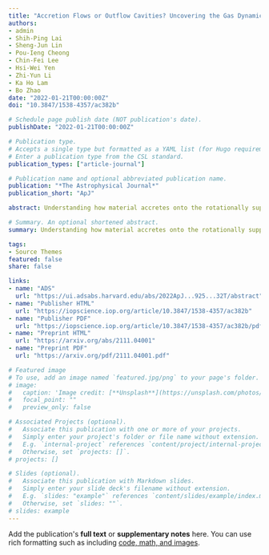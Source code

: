 ```yaml
---
title: "Accretion Flows or Outflow Cavities? Uncovering the Gas Dynamics around Lupus 3-MMS"
authors:
- admin
- Shih-Ping Lai
- Sheng-Jun Lin
- Pou-Ieng Cheong
- Chin-Fei Lee
- Hsi-Wei Yen
- Zhi-Yun Li
- Ka Ho Lam
- Bo Zhao
date: "2022-01-21T00:00:00Z"
doi: "10.3847/1538-4357/ac382b"

# Schedule page publish date (NOT publication's date).
publishDate: "2022-01-21T00:00:00Z"

# Publication type.
# Accepts a single type but formatted as a YAML list (for Hugo requirements).
# Enter a publication type from the CSL standard.
publication_types: ["article-journal"]

# Publication name and optional abbreviated publication name.
publication: "*The Astrophysical Journal*"
publication_short: "ApJ"

abstract: Understanding how material accretes onto the rotationally supported disk from the surrounding envelope of gas and dust in the youngest protostellar systems is important for describing how disks are formed. Magnetohydrodynamic simulations of magnetized, turbulent disk formation usually show spiral-like streams of material (accretion flows) connecting the envelope to the disk. However, accretion flows in these early stages of protostellar formation still remain poorly characterized, due to their low intensity, and possibly some extended structures are disregarded as being part of the outflow cavity. We use ALMA archival data of a young Class 0 protostar, Lupus 3-MMS, to uncover four extended accretion flow-like structures in C<sup>18<sup>O that follow the edges of the outflows. We make various types of position-velocity cuts to compare with the outflows and find the extended structures are not consistent with the outflow emission, but rather more consistent with a simple infall model. We then use a dendrogram algorithm to isolate five substructures in position-position-velocity space. Four out of the five substructures fit well (>95%) with our simple infall model, with specific angular momenta between 2.7-6.9 × 10-4 km s-1 pc and mass-infall rates of 0.5-1.1 × 10-6 M ⊙ yr-1. Better characterization of the physical structure in the supposed "outflow cavities" is important to disentangle the true outflow cavities and accretion flows.

# Summary. An optional shortened abstract.
summary: Understanding how material accretes onto the rotationally supported disk from the surrounding envelope of gas and dust in the youngest protostellar systems is important for describing how disks are formed. Magnetohydrodynamic simulations of magnetized, turbulent disk formation usually show spiral-like streams of material (accretion flows) connecting the envelope to the disk. However, accretion flows in these early stages of protostellar formation still remain poorly characterized, due to their low intensity, and possibly some extended structures are disregarded as being part of the outflow cavity. We use ALMA archival data of a young Class 0 protostar, Lupus 3-MMS, to uncover four extended accretion flow-like structures in C<sup>18<sup>O that follow the edges of the outflows.

tags:
- Source Themes
featured: false
share: false

links:
- name: "ADS"
  url: "https://ui.adsabs.harvard.edu/abs/2022ApJ...925...32T/abstract"
- name: "Publisher HTML"
  url: "https://iopscience.iop.org/article/10.3847/1538-4357/ac382b"
- name: "Publisher PDF"
  url: "https://iopscience.iop.org/article/10.3847/1538-4357/ac382b/pdf"
- name: "Preprint HTML"
  url: "https://arxiv.org/abs/2111.04001"
- name: "Preprint PDF"
  url: "https://arxiv.org/pdf/2111.04001.pdf"

# Featured image
# To use, add an image named `featured.jpg/png` to your page's folder. 
# image:
#   caption: 'Image credit: [**Unsplash**](https://unsplash.com/photos/jdD8gXaTZsc)'
#   focal_point: ""
#   preview_only: false

# Associated Projects (optional).
#   Associate this publication with one or more of your projects.
#   Simply enter your project's folder or file name without extension.
#   E.g. `internal-project` references `content/project/internal-project/index.md`.
#   Otherwise, set `projects: []`.
# projects: []

# Slides (optional).
#   Associate this publication with Markdown slides.
#   Simply enter your slide deck's filename without extension.
#   E.g. `slides: "example"` references `content/slides/example/index.md`.
#   Otherwise, set `slides: ""`.
# slides: example
---
```


Add the publication's **full text** or **supplementary notes** here. You can use rich formatting such as including [code, math, and images](https://docs.hugoblox.com/content/writing-markdown-latex/).
